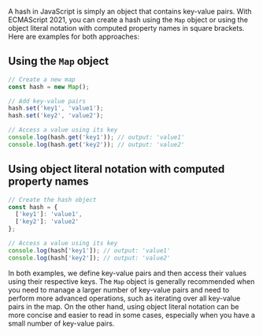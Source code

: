 A hash in JavaScript is simply an object that contains key-value pairs. With ECMAScript 2021, you can create a hash using the `Map` object or using the object literal notation with computed property names in square brackets. Here are examples for both approaches:

## Using the `Map` object

```javascript
// Create a new map
const hash = new Map();

// Add key-value pairs
hash.set('key1', 'value1');
hash.set('key2', 'value2');

// Access a value using its key
console.log(hash.get('key1')); // output: 'value1'
console.log(hash.get('key2')); // output: 'value2'
```

## Using object literal notation with computed property names

```javascript
// Create the hash object
const hash = {
  ['key1']: 'value1',
  ['key2']: 'value2'
};

// Access a value using its key
console.log(hash['key1']); // output: 'value1'
console.log(hash['key2']); // output: 'value2'
```

In both examples, we define key-value pairs and then access their values using their respective keys. The `Map` object is generally recommended when you need to manage a larger number of key-value pairs and need to perform more advanced operations, such as iterating over all key-value pairs in the map. On the other hand, using object literal notation can be more concise and easier to read in some cases, especially when you have a small number of key-value pairs.